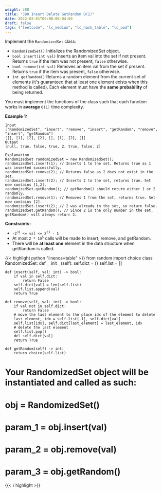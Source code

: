 ```yaml
---
weight: 380
title: "380 Insert Delete GetRandom O(1)"
date: 2022-08-01T00:00:00-04:00
draft: false
tags: ["leetcode", "lc_medium", "lc_hash_table", "lc_ood"]
---
```


Implement the `RandomizedSet` class:
- `RandomizedSet()` Initializes the RandomizedSet object.
- `bool insert(int val)` Inserts an item val into the set if not present. Returns `true` if the item was not present, `false` otherwise.
- `bool remove(int val)` Removes an item val from the set if present. Returns `true` if the item was present, `false` otherwise.
- `int getRandom()` Returns a random element from the current set of elements (it's guaranteed that at least one element exists when this method is called). Each element must have the **same probability** of being returned.

You must implement the functions of the class such that each function works in **average** `O(1)` time complexity.

**Example 1:**
```
Input
["RandomizedSet", "insert", "remove", "insert", "getRandom", "remove", "insert", "getRandom"]
[[], [1], [2], [2], [], [1], [2], []]
Output
[null, true, false, true, 2, true, false, 2]

Explanation
RandomizedSet randomizedSet = new RandomizedSet();
randomizedSet.insert(1); // Inserts 1 to the set. Returns true as 1 was inserted successfully.
randomizedSet.remove(2); // Returns false as 2 does not exist in the set.
randomizedSet.insert(2); // Inserts 2 to the set, returns true. Set now contains [1,2].
randomizedSet.getRandom(); // getRandom() should return either 1 or 2 randomly.
randomizedSet.remove(1); // Removes 1 from the set, returns true. Set now contains [2].
randomizedSet.insert(2); // 2 was already in the set, so return false.
randomizedSet.getRandom(); // Since 2 is the only number in the set, getRandom() will always return 2.
```

**Constraints:**
- <code>-2<sup>31</sup> <= val <= 2<sup>31</sup> - 1</code>
- At most <code>2 * 10<sup>5</sup></code> calls will be made to insert, remove, and getRandom.
- There will be **at least one** element in the data structure when getRandom is called.

<div class="tabs"></div>
<div class="tab-content">
<div id="python" class="lang">
{{< highlight python "linenos=table" >}}
from random import choice
class RandomizedSet:
    def __init__(self):
        self.dict = {}
        self.list = []

    def insert(self, val: int) -> bool:
        if val in self.dict:
            return False
        self.dict[val] = len(self.list)
        self.list.append(val)
        return True

    def remove(self, val: int) -> bool:
        if val not in self.dict:
            return False
        # move the last element to the place idx of the element to delete
        last_element, idx = self.list[-1], self.dict[val]
        self.list[idx], self.dict[last_element] = last_element, idx
        # delete the last element
        self.list.pop()
        del self.dict[val]
        return True

    def getRandom(self) -> int:
        return choice(self.list)

# Your RandomizedSet object will be instantiated and called as such:
# obj = RandomizedSet()
# param_1 = obj.insert(val)
# param_2 = obj.remove(val)
# param_3 = obj.getRandom()
{{< / highlight >}}
</div>
</div>
